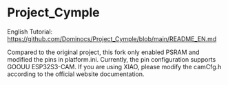 # Project_Cymple

English Tutorial: https://github.com/Dominocs/Project_Cymple/blob/main/README_EN.md

Compared to the original project, this fork only enabled PSRAM and modified the pins in platform.ini. Currently, the pin configuration supports GOOUU ESP32S3-CAM. If you are using XIAO, please modify the camCfg.h according to the official website documentation.
